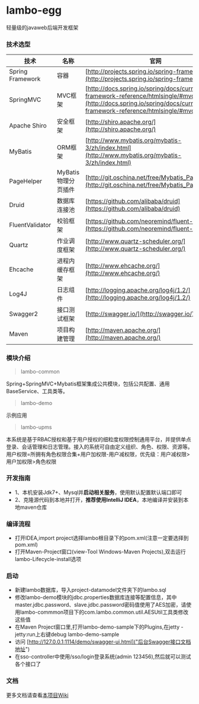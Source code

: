 # lambo-egg
轻量级的javaweb后端开发框架

### 技术选型

技术 | 名称 | 官网
----|------|----
Spring Framework | 容器  | [http://projects.spring.io/spring-framework/](http://projects.spring.io/spring-framework/)
SpringMVC | MVC框架  | [http://docs.spring.io/spring/docs/current/spring-framework-reference/htmlsingle/#mvc](http://docs.spring.io/spring/docs/current/spring-framework-reference/htmlsingle/#mvc)
Apache Shiro | 安全框架  | [http://shiro.apache.org/](http://shiro.apache.org/)
MyBatis | ORM框架  | [http://www.mybatis.org/mybatis-3/zh/index.html](http://www.mybatis.org/mybatis-3/zh/index.html)
PageHelper | MyBatis物理分页插件  | [http://git.oschina.net/free/Mybatis_PageHelper](http://git.oschina.net/free/Mybatis_PageHelper)
Druid | 数据库连接池  | [https://github.com/alibaba/druid](https://github.com/alibaba/druid)
FluentValidator | 校验框架  | [https://github.com/neoremind/fluent-validator](https://github.com/neoremind/fluent-validator)
Quartz | 作业调度框架  | [http://www.quartz-scheduler.org/](http://www.quartz-scheduler.org/)
Ehcache | 进程内缓存框架  | [http://www.ehcache.org/](http://www.ehcache.org/)
Log4J | 日志组件  | [http://logging.apache.org/log4j/1.2/](http://logging.apache.org/log4j/1.2/)
Swagger2 | 接口测试框架  | [http://swagger.io/](http://swagger.io/)
Maven | 项目构建管理  | [http://maven.apache.org/](http://maven.apache.org/)

### 模块介绍

> lambo-common

Spring+SpringMVC+Mybatis框架集成公共模块，包括公共配置、通用BaseService、工具类等。

> lambo-demo

示例应用

> lambo-upms

本系统是基于RBAC授权和基于用户授权的细粒度权限控制通用平台，并提供单点登录、会话管理和日志管理。接入的系统可自由定义组织、角色、权限、资源等。用户权限=所拥有角色权限合集+用户加权限-用户减权限，优先级：用户减权限>用户加权限>角色权限

### 开发指南
- 1、本机安装Jdk7+、Mysql并**启动相关服务**，使用默认配置默认端口即可
- 2、克隆源代码到本地并打开，**推荐使用IntelliJ IDEA**，本地编译并安装到本地maven仓库

### 编译流程
- 打开IDEA,import project选择lambo根目录下的pom.xml(注意一定要选择到pom.xml)
- 打开Maven-Project窗口(view-Tool Windows-Maven Projects),双击运行lambo-Lifecycle-install选项

### 启动
- 新建lambo数据库，导入project-datamodel文件夹下的lambo.sql
- 修改lambo-demo模块的jdbc.properties数据库连接等配置信息，其中master.jdbc.password、slave.jdbc.password密码值使用了AES加密，请使用lambo-commmon项目下的com.lambo.common.util.AESUtil工具类修改这些值
- 在Maven Project窗口里,打开lambo-demo-sample下的Plugins,在jetty - jetty:run上右键debug lambo-demo-sample
- 访问 [http://127.0.0.1:1114/demo/swagger-ui.html]("后台Swagger接口文档地址")
- 在sso-controller中使用/sso/login登录系统(admin 123456),然后就可以测试各个接口了

### 文档

更多文档请查看[本项目Wiki](https://github.com/btmagm/lambo-egg-backend/wiki)
